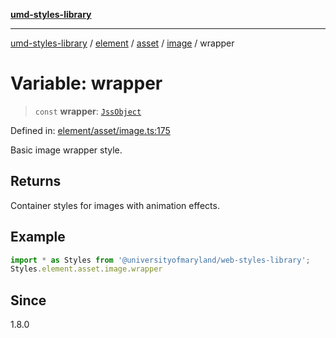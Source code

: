 [**umd-styles-library**](../../../../../../README.md)

***

[umd-styles-library](../../../../../../modules.md) / [element](../../../../../README.md) / [asset](../../../README.md) / [image](../README.md) / wrapper

# Variable: wrapper

> `const` **wrapper**: [`JssObject`](../../../../../../utilities/namespaces/transform/type-aliases/JssObject.md)

Defined in: [element/asset/image.ts:175](https://github.com/UMD-Digital/design-system/blob/ada30a44686a89a90941bbd44a6f156101fc9b44/packages/styles/source/element/asset/image.ts#L175)

Basic image wrapper style.

## Returns

Container styles for images with animation effects.

## Example

```typescript
import * as Styles from '@universityofmaryland/web-styles-library';
Styles.element.asset.image.wrapper
```

## Since

1.8.0
